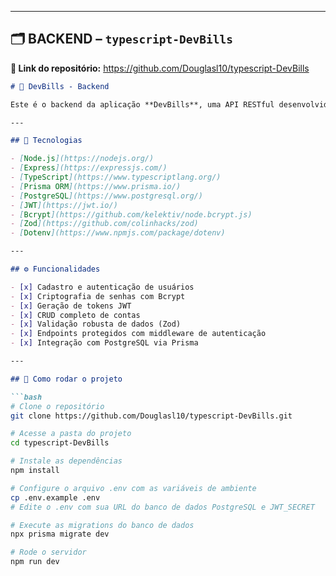 
---

## 🗂 BACKEND – `typescript-DevBills`  
**📍 Link do repositório:** https://github.com/Douglasl10/typescript-DevBills

```md
# 🧾 DevBills - Backend

Este é o backend da aplicação **DevBills**, uma API RESTful desenvolvida com Express e TypeScript para gerenciamento de contas. O backend oferece autenticação segura, endpoints protegidos e persistência de dados com PostgreSQL e Prisma ORM.

---

## 🚀 Tecnologias

- [Node.js](https://nodejs.org/)
- [Express](https://expressjs.com/)
- [TypeScript](https://www.typescriptlang.org/)
- [Prisma ORM](https://www.prisma.io/)
- [PostgreSQL](https://www.postgresql.org/)
- [JWT](https://jwt.io/)
- [Bcrypt](https://github.com/kelektiv/node.bcrypt.js)
- [Zod](https://github.com/colinhacks/zod)
- [Dotenv](https://www.npmjs.com/package/dotenv)

---

## ⚙️ Funcionalidades

- [x] Cadastro e autenticação de usuários
- [x] Criptografia de senhas com Bcrypt
- [x] Geração de tokens JWT
- [x] CRUD completo de contas
- [x] Validação robusta de dados (Zod)
- [x] Endpoints protegidos com middleware de autenticação
- [x] Integração com PostgreSQL via Prisma

---

## 🔧 Como rodar o projeto

```bash
# Clone o repositório
git clone https://github.com/Douglasl10/typescript-DevBills.git

# Acesse a pasta do projeto
cd typescript-DevBills

# Instale as dependências
npm install

# Configure o arquivo .env com as variáveis de ambiente
cp .env.example .env
# Edite o .env com sua URL do banco de dados PostgreSQL e JWT_SECRET

# Execute as migrations do banco de dados
npx prisma migrate dev

# Rode o servidor
npm run dev
